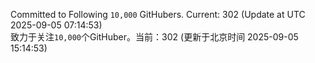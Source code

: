 Committed to Following `10,000` GitHubers. Current: <!-- FOLLOWING_COUNT -->302<!-- FOLLOWING_COUNT --> (Update at UTC <!-- LAST_UPDATED -->2025-09-05 07:14:53<!-- LAST_UPDATED -->)<br>
致力于关注`10,000`个GitHuber。当前：<!-- FOLLOWING_COUNT -->302<!-- FOLLOWING_COUNT --> (更新于北京时间 <!-- LAST_UPDATED_CST -->2025-09-05 15:14:53<!-- LAST_UPDATED_CST -->)
